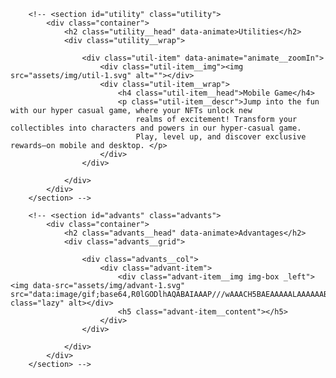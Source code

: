 
		<!-- <section id="utility" class="utility">
			<div class="container">
				<h2 class="utility__head" data-animate>Utilities</h2>
				<div class="utility__wrap">

					<div class="util-item" data-animate="animate__zoomIn">
						<div class="util-item__img"><img src="assets/img/util-1.svg" alt=""></div>
						<div class="util-item__wrap">
							<h4 class="util-item__head">Mobile Game</h4>
							<p class="util-item__descr">Jump into the fun with our hyper casual game, where your NFTs unlock new
								realms of excitement! Transform your collectibles into characters and powers in our hyper-casual game.
								Play, level up, and discover exclusive rewards—on mobile and desktop. </p>
						</div>
					</div>

				</div>
			</div>
		</section> -->

		<!-- <section id="advants" class="advants">
			<div class="container">
				<h2 class="advants__head" data-animate>Advantages</h2>
				<div class="advants__grid">

					<div class="advants__col">
						<div class="advant-item">
							<div class="advant-item__img img-box _left"><img data-src="assets/img/advant-1.svg" src="data:image/gif;base64,R0lGODlhAQABAIAAAP///wAAACH5BAEAAAAALAAAAAABAAEAAAICRAEAOw==" class="lazy" alt></div>
							<h5 class="advant-item__content"></h5>
						</div>
					</div>

				</div>
			</div>
		</section> -->

